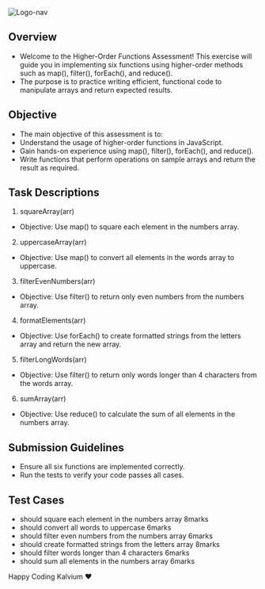 ![Logo-nav](https://s3.ap-south-1.amazonaws.com/kalvi-education.github.io/front-end-web-development/Kalvium-Logo.png)
## Overview
- Welcome to the Higher-Order Functions Assessment! This exercise will guide you in implementing six functions using higher-order methods such as map(), filter(), forEach(), and reduce().
- The purpose is to practice writing efficient, functional code to manipulate arrays and return expected results.

## Objective
- The main objective of this assessment is to:
- Understand the usage of higher-order functions in JavaScript.
- Gain hands-on experience using map(), filter(), forEach(), and reduce().
- Write functions that perform operations on sample arrays and return the result as required.

## Task Descriptions
1. squareArray(arr)
- Objective: Use map() to square each element in the numbers array.

2. uppercaseArray(arr)
- Objective: Use map() to convert all elements in the words array to uppercase.

3. filterEvenNumbers(arr)
- Objective: Use filter() to return only even numbers from the numbers array.

4. formatElements(arr)
- Objective: Use forEach() to create formatted strings from the letters array and return the new array.


5. filterLongWords(arr)
- Objective: Use filter() to return only words longer than 4 characters from the words array.

6. sumArray(arr)
- Objective: Use reduce() to calculate the sum of all elements in the numbers array.

## Submission Guidelines
- Ensure all six functions are implemented correctly.
- Run the tests to verify your code passes all cases.

## Test Cases
- should square each element in the numbers array	8marks
- should convert all words to uppercase	6marks
- should filter even numbers from the numbers array	6marks
- should create formatted strings from the letters array	8marks
- should filter words longer than 4 characters	6marks
- should sum all elements in the numbers array 6marks

Happy Coding Kalvium ❤️
